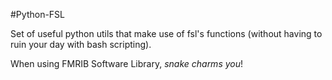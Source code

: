 #Python-FSL

Set of useful python utils that make use of fsl's functions (without having to ruin your day with bash scripting).

When using FMRIB Software Library, *snake charms you*!

